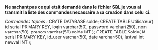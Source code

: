 **Ne sachant pas ce qui etait demandé dans le fichier SQL je vous ai transmit la liste des commandes necassaire a sa creation dans celui ci.**


*Commandes tapées :*
CRATE DATABASE solde;
CREATE TABLE Utilisateur(
id serial PRIMARY KEY,
login varchar(50),
password varchar(250),
nom varchar(50),
prenom varchar(50)
solde INT
);
CREATE TABLE Solde(
id serial PRIMARY KEY,
id_user varchar(50),
date varchar(50),
lastval int,
newval INT
);